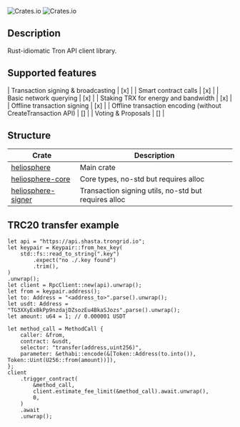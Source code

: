 ![Crates.io](https://img.shields.io/crates/v/heliopshere?style=flat-square) ![Crates.io](https://img.shields.io/crates/l/heliosphere?style=flat-square)

## Description

Rust-idiomatic Tron API client library.

## Supported features

| Transaction signing & broadcasting | [x] |
| Smart contract calls | [x] |
| Basic network querying | [x] |
| Staking TRX for energy and bandwidth | [x] |
| Offline transaction signing | [x] |
| Offline transaction encoding (without CreateTransaction API) | [] |
| Voting & Proposals | [] |

## Structure

| Crate         | Description     |
|--------------|------------------|
| [heliosphere](https://crates.io/heliosphere) | Main crate |
| [heliosphere-core](https://crates.io/heliosphere-core) | Core types, no-std but requires alloc |
| [heliosphere-signer](https://crates.io/heliosphere-signer) | Transaction signing utils,  no-std but requires alloc |

## TRC20 transfer example

```
let api = "https://api.shasta.trongrid.io";
let keypair = Keypair::from_hex_key(
    std::fs::read_to_string(".key")
        .expect("no ./.key found")
        .trim(),
)
.unwrap();
let client = RpcClient::new(api).unwrap();
let from = keypair.address();
let to: Address = "<address_to>".parse().unwrap();
let usdt: Address = "TG3XXyExBkPp9nzdajDZsozEu4BkaSJozs".parse().unwrap();
let amount: u64 = 1; // 0.000001 USDT 

let method_call = MethodCall {
    caller: &from,
    contract: &usdt,
    selector: "transfer(address,uint256)",
    parameter: &ethabi::encode(&[Token::Address(to.into()), Token::Uint(U256::from(amount))]),
};
client
    .trigger_contract(
        &method_call,
        client.estimate_fee_limit(&method_call).await.unwrap(),
        0,
    )
    .await
    .unwrap();
```
